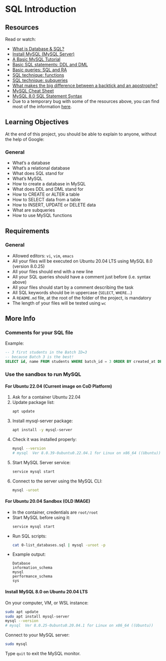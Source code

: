 # SQL Introduction

## Resources

Read or watch:

- [What is Database & SQL?](https://www.digitalocean.com/community/tutorials/what-is-database-sql)
- [Install MySQL (MySQL Server)](https://dev.mysql.com/doc/mysql-installation-excerpt/8.0/en/)
- [A Basic MySQL Tutorial](https://www.mysqltutorial.org/)
- [Basic SQL statements: DDL and DML](https://www.geeksforgeeks.org/sql-ddl-dql-dml-dcl-tcl-commands/)
- [Basic queries: SQL and RA](https://www.geeksforgeeks.org/sql-basic-queries/)
- [SQL technique: functions](https://www.w3schools.com/sql/sql_functions.asp)
- [SQL technique: subqueries](https://www.w3schools.com/sql/sql_subqueries.asp)
- [What makes the big difference between a backtick and an apostrophe?](https://stackoverflow.com/questions/11321491/when-to-use-single-quotes-double-quotes-and-backticks-in-mysql)
- [MySQL Cheat Sheet](https://devhints.io/mysql)
- [MySQL 8.0 SQL Statement Syntax](https://dev.mysql.com/doc/refman/8.0/en/sql-statements.html)
- Due to a temporary bug with some of the resources above, you can find most of the information [here](https://www.mysqltutorial.org/).

## Learning Objectives

At the end of this project, you should be able to explain to anyone, without the help of Google:

### General

- What’s a database
- What’s a relational database
- What does SQL stand for
- What’s MySQL
- How to create a database in MySQL
- What does DDL and DML stand for
- How to CREATE or ALTER a table
- How to SELECT data from a table
- How to INSERT, UPDATE or DELETE data
- What are subqueries
- How to use MySQL functions

## Requirements

### General

- Allowed editors: `vi`, `vim`, `emacs`
- All your files will be executed on Ubuntu 20.04 LTS using MySQL 8.0 (version 8.0.25)
- All your files should end with a new line
- All your SQL queries should have a comment just before (i.e. syntax above)
- All your files should start by a comment describing the task
- All SQL keywords should be in uppercase (`SELECT`, `WHERE`…)
- A `README.md` file, at the root of the folder of the project, is mandatory
- The length of your files will be tested using `wc`

## More Info

### Comments for your SQL file

Example:

```sql
-- 3 first students in the Batch ID=3
-- because Batch 3 is the best!
SELECT id, name FROM students WHERE batch_id = 3 ORDER BY created_at DESC LIMIT 3;
```

### Use the sandbox to run MySQL

#### For Ubuntu 22.04 (Current image on CoD Platform)

1. Ask for a container Ubuntu 22.04
2. Update package list:
    ```bash
    apt update
    ```
3. Install mysql-server package:
    ```bash
    apt install -y mysql-server
    ```
4. Check it was installed properly:
    ```bash
    mysql --version
    # mysql  Ver 8.0.39-0ubuntu0.22.04.1 for Linux on x86_64 ((Ubuntu))
    ```
5. Start MySQL Server service:
    ```bash
    service mysql start
    ```
6. Connect to the server using the MySQL CLI:
    ```bash
    mysql -uroot
    ```

#### For Ubuntu 20.04 Sandbox (OLD IMAGE)

- In the container, credentials are `root/root`
- Start MySQL before using it:
    ```bash
    service mysql start
    ```
- Run SQL scripts:
    ```bash
    cat 0-list_databases.sql | mysql -uroot -p
    ```
- Example output:
    ```
    Database
    information_schema
    mysql
    performance_schema
    sys
    ```

#### Install MySQL 8.0 on Ubuntu 20.04 LTS

On your computer, VM, or WSL instance:

```bash
sudo apt update
sudo apt install mysql-server
mysql --version
# mysql  Ver 8.0.25-0ubuntu0.20.04.1 for Linux on x86_64 ((Ubuntu))
```

Connect to your MySQL server:

```bash
sudo mysql
```

Type `quit` to exit the MySQL monitor.
